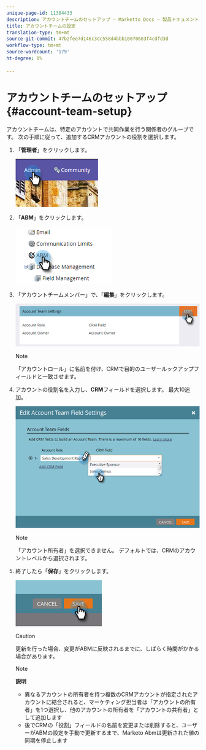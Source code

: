 ```yaml
---
unique-page-id: 11384433
description: アカウントチームのセットアップ — Marketto Docs — 製品ドキュメント
title: アカウントチームの設定
translation-type: tm+mt
source-git-commit: 47b2fee7d146c3dc558d4bbb10070683f4cdfd3d
workflow-type: tm+mt
source-wordcount: '179'
ht-degree: 0%

---
```



# アカウントチームのセットアップ{#account-team-setup}

アカウントチームは、特定のアカウントで共同作業を行う関係者のグループです。 次の手順に従って、追加するCRMアカウントの役割を選択します。

1. 「**管理者**」をクリックします。

   ![](assets/one-3.png)

1. 「**ABM**」をクリックします。

   ![](assets/two-3.png)

1. 「アカウントチームメンバー」で、「**編集**」をクリックします。

   ![](assets/3.png)

   >[!NOTE]
   >
   >「アカウントロール」に名前を付け、CRMで目的のユーザールックアップフィールドと一致させます。

1. アカウントの役割名を入力し、**CRM**&#x200B;フィールドを選択します。 最大10追加。

   ![](assets/four-2.png)

   >[!NOTE]
   >
   >「アカウント所有者」を選択できません。 デフォルトでは、CRMのアカウントレベルから選択されます。

1. 終了したら「**保存**」をクリックします。

   ![](assets/five-2.png)

   >[!CAUTION]
   >
   >更新を行った場合、変更がABMに反映されるまでに、しばらく時間がかかる場合があります。

   >[!NOTE]
   >
   >**説明**
   >
   >    
   >    
   >    * 異なるアカウントの所有者を持つ複数のCRMアカウントが指定されたアカウントに結合されると、マーケティング担当者は「アカウントの所有者」を1つ選択し、他のアカウントの所有者を「アカウントの共有者」として追加します
   >    * 後でCRMの「役割」フィールドの名前を変更または削除すると、ユーザーがABMの設定を手動で更新するまで、Marketo Abmは更新された値の同期を停止します


